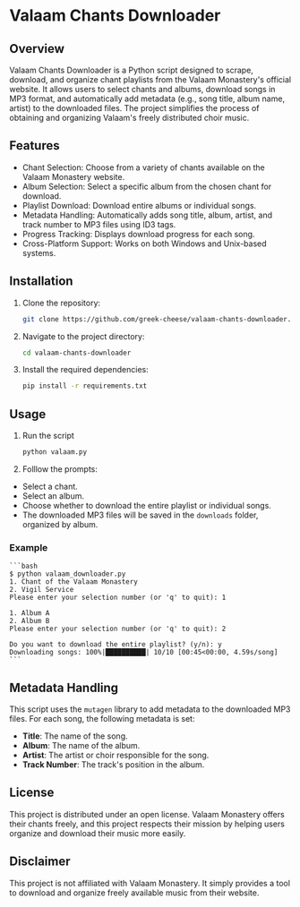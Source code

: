# Valaam Chants Downloader

## Overview

Valaam Chants Downloader is a Python script designed to scrape, download, and organize chant playlists from the Valaam Monastery's official website. It allows users to select chants and albums, download songs in MP3 format, and automatically add metadata (e.g., song title, album name, artist) to the downloaded files. The project simplifies the process of obtaining and organizing Valaam's freely distributed choir music.

## Features

- Chant Selection: Choose from a variety of chants available on the Valaam Monastery website.
- Album Selection: Select a specific album from the chosen chant for download.
- Playlist Download: Download entire albums or individual songs.
- Metadata Handling: Automatically adds song title, album, artist, and track number to MP3 files using ID3 tags.
- Progress Tracking: Displays download progress for each song.
- Cross-Platform Support: Works on both Windows and Unix-based systems.

## Installation

1. Clone the repository:

    ```bash
    git clone https://github.com/greek-cheese/valaam-chants-downloader.git
    ```

1. Navigate to the project directory:

    ```bash
    cd valaam-chants-downloader
    ```

1. Install the required dependencies:

    ```bash
    pip install -r requirements.txt
    ```

## Usage

1. Run the script

    ```bash
    python valaam.py
    ```

1. Folllow the prompts:

- Select a chant.
- Select an album.
- Choose whether to download the entire playlist or individual songs.
- The downloaded MP3 files will be saved in the `downloads` folder, organized by album.

### Example

    ```bash
    $ python valaam_downloader.py
    1. Chant of the Valaam Monastery
    2. Vigil Service
    Please enter your selection number (or 'q' to quit): 1

    1. Album A
    2. Album B
    Please enter your selection number (or 'q' to quit): 2

    Do you want to download the entire playlist? (y/n): y
    Downloading songs: 100%|██████████| 10/10 [00:45<00:00, 4.59s/song]
    ```

## Metadata Handling

This script uses the `mutagen` library to add metadata to the downloaded MP3 files. For each song, the following metadata is set:

- **Title**: The name of the song.
- **Album**: The name of the album.
- **Artist**: The artist or choir responsible for the song.
- **Track Number**: The track's position in the album.

## License

This project is distributed under an open license. Valaam Monastery offers their chants freely, and this project respects their mission by helping users organize and download their music more easily.

## Disclaimer

This project is not affiliated with Valaam Monastery. It simply provides a tool to download and organize freely available music from their website.
